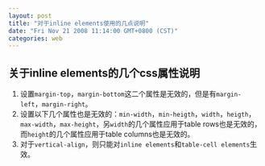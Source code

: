```yaml
---
layout: post
title: "对于inline elements使用的几点说明"
date: "Fri Nov 21 2008 11:14:00 GMT+0800 (CST)"
categories: web
---
```


关于inline elements的几个css属性说明
-----

1. 设置`margin-top`，`margin-bottom`这二个属性是无效的，但是有`margin-left`，`margin-right`。
2. 设置以下几个属性也是无效的：`min-width`，`min-heigth`，`width`，`heigth`，`max-width`，`max-height`，另`width`的几个属性应用于table rows也是无效的，而`height`的几个属性应用于table columns也是无效的。
3. 对于`vertical-align`，则只能对`inline elements`和`table-cell elements`生效。
